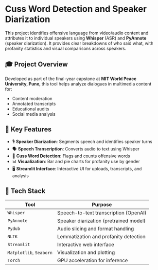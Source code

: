 # Cuss Word Detection and Speaker Diarization

This project identifies offensive language from video/audio content and attributes it to individual speakers using **Whisper** (ASR) and **PyAnnote** (speaker diarization). It provides clear breakdowns of who said what, with profanity statistics and visual comparisons across speakers.

## 🎓 Project Overview

Developed as part of the final-year capstone at **MIT World Peace University, Pune**, this tool helps analyze dialogues in multimedia content for:
- Content moderation
- Annotated transcripts
- Educational audits
- Social media analysis

## 🧠 Key Features

- 🎙️ **Speaker Diarization**: Segments speech and identifies speaker turns
- 🗣️ **Speech Transcription**: Converts audio to text using Whisper
- 🤬 **Cuss Word Detection**: Flags and counts offensive words
- 📊 **Visualization**: Bar and pie charts for profanity use by gender
- 🖥️ **Streamlit Interface**: Interactive UI for uploads, transcripts, and analysis

## 🚀 Tech Stack

| Tool            | Purpose                                |
|-----------------|----------------------------------------|
| `Whisper`       | Speech-to-text transcription (OpenAI) |
| `PyAnnote`      | Speaker diarization (pretrained model) |
| `Pydub`         | Audio slicing and format handling      |
| `NLTK`          | Lemmatization and profanity detection  |
| `Streamlit`     | Interactive web interface              |
| `Matplotlib`, `Seaborn` | Visualization and plotting     |
| `Torch`         | GPU acceleration for inference         |

